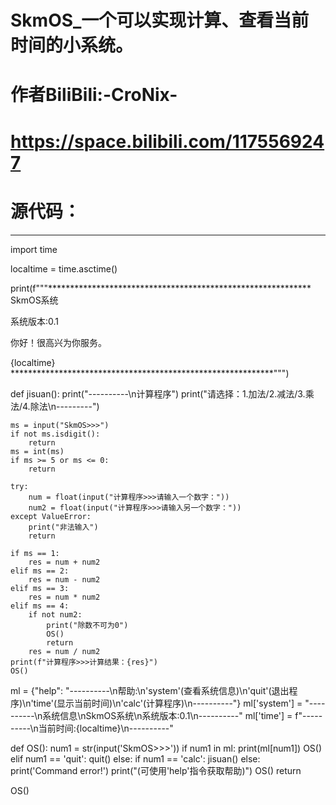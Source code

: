 # SkmOS_一个可以实现计算、查看当前时间的小系统。
# 作者BiliBili:-CroNix-
# https://space.bilibili.com/1175569247 
# 源代码：




------------------------------





import time

localtime = time.asctime()

print(f"""************************************************************
SkmOS系统

系统版本:0.1

你好！很高兴为你服务。

{localtime}
************************************************************""")


def jisuan():
    print("----------\n计算程序")
    print("请选择：1.加法/2.减法/3.乘法/4.除法\n---------")

    ms = input("SkmOS>>>")
    if not ms.isdigit():
        return
    ms = int(ms)
    if ms >= 5 or ms <= 0:
        return

    try:
        num = float(input("计算程序>>>请输入一个数字："))
        num2 = float(input("计算程序>>>请输入另一个数字："))
    except ValueError:
        print("非法输入")
        return

    if ms == 1:
        res = num + num2
    elif ms == 2:
        res = num - num2
    elif ms == 3:
        res = num * num2
    elif ms == 4:
        if not num2:
            print("除数不可为0")
            OS()
            return
        res = num / num2
    print(f"计算程序>>>计算结果：{res}")
    OS()

ml = {"help": "----------\n帮助:\n'system'(查看系统信息)\n'quit'(退出程序)\n'time'(显示当前时间)\n'calc'(计算程序)\n----------"}
ml['system'] = "----------\n系统信息\nSkmOS系统\n系统版本:0.1\n----------"
ml['time'] = f"----------\n当前时间:{localtime}\n----------"



def OS():
    num1 = str(input('SkmOS>>>'))
    if num1 in ml:
        print(ml[num1])
        OS()
    elif num1 == 'quit':
        quit()
    else:
        if num1 == 'calc':
            jisuan()
        else:
            print('Command error!')
            print("(可使用'help'指令获取帮助)")
            OS()
    return


OS()

